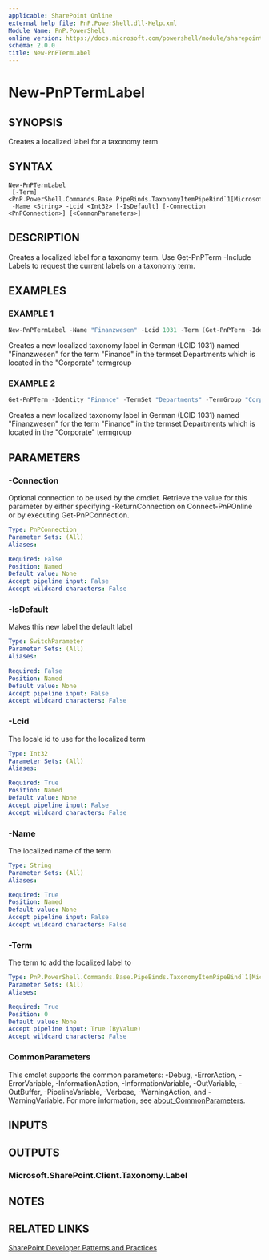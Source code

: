 ```yaml
---
applicable: SharePoint Online
external help file: PnP.PowerShell.dll-Help.xml
Module Name: PnP.PowerShell
online version: https://docs.microsoft.com/powershell/module/sharepoint-pnp/new-pnptermlabel
schema: 2.0.0
title: New-PnPTermLabel
---
```


# New-PnPTermLabel

## SYNOPSIS
Creates a localized label for a taxonomy term

## SYNTAX

```
New-PnPTermLabel
 [-Term] <PnP.PowerShell.Commands.Base.PipeBinds.TaxonomyItemPipeBind`1[Microsoft.SharePoint.Client.Taxonomy.Term]>
 -Name <String> -Lcid <Int32> [-IsDefault] [-Connection <PnPConnection>] [<CommonParameters>]
```

## DESCRIPTION
Creates a localized label for a taxonomy term. Use Get-PnPTerm -Include Labels to request the current labels on a taxonomy term.

## EXAMPLES

### EXAMPLE 1
```powershell
New-PnPTermLabel -Name "Finanzwesen" -Lcid 1031 -Term (Get-PnPTerm -Identity "Finance" -TermSet "Departments" -TermGroup "Corporate")
```

Creates a new localized taxonomy label in German (LCID 1031) named "Finanzwesen" for the term "Finance" in the termset Departments which is located in the "Corporate" termgroup

### EXAMPLE 2
```powershell
Get-PnPTerm -Identity "Finance" -TermSet "Departments" -TermGroup "Corporate" | New-PnPTermLabel -Name "Finanzwesen" -Lcid 1031
```

Creates a new localized taxonomy label in German (LCID 1031) named "Finanzwesen" for the term "Finance" in the termset Departments which is located in the "Corporate" termgroup

## PARAMETERS

### -Connection
Optional connection to be used by the cmdlet. Retrieve the value for this parameter by either specifying -ReturnConnection on Connect-PnPOnline or by executing Get-PnPConnection.

```yaml
Type: PnPConnection
Parameter Sets: (All)
Aliases:

Required: False
Position: Named
Default value: None
Accept pipeline input: False
Accept wildcard characters: False
```

### -IsDefault
Makes this new label the default label

```yaml
Type: SwitchParameter
Parameter Sets: (All)
Aliases:

Required: False
Position: Named
Default value: None
Accept pipeline input: False
Accept wildcard characters: False
```

### -Lcid
The locale id to use for the localized term

```yaml
Type: Int32
Parameter Sets: (All)
Aliases:

Required: True
Position: Named
Default value: None
Accept pipeline input: False
Accept wildcard characters: False
```

### -Name
The localized name of the term

```yaml
Type: String
Parameter Sets: (All)
Aliases:

Required: True
Position: Named
Default value: None
Accept pipeline input: False
Accept wildcard characters: False
```

### -Term
The term to add the localized label to

```yaml
Type: PnP.PowerShell.Commands.Base.PipeBinds.TaxonomyItemPipeBind`1[Microsoft.SharePoint.Client.Taxonomy.Term]
Parameter Sets: (All)
Aliases:

Required: True
Position: 0
Default value: None
Accept pipeline input: True (ByValue)
Accept wildcard characters: False
```

### CommonParameters
This cmdlet supports the common parameters: -Debug, -ErrorAction, -ErrorVariable, -InformationAction, -InformationVariable, -OutVariable, -OutBuffer, -PipelineVariable, -Verbose, -WarningAction, and -WarningVariable. For more information, see [about_CommonParameters](http://go.microsoft.com/fwlink/?LinkID=113216).

## INPUTS

## OUTPUTS

### Microsoft.SharePoint.Client.Taxonomy.Label

## NOTES

## RELATED LINKS

[SharePoint Developer Patterns and Practices](https://aka.ms/sppnp)